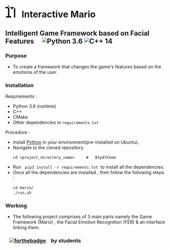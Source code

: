 # ![Logo](images_videos/IM_png.png) &nbsp;&nbsp;Interactive Mario

## Intelligent Game Framework based on Facial Features &nbsp;&nbsp;&nbsp; ![Python 3.6](https://img.shields.io/badge/Python-3.6-blue.svg) ![C++ 14](https://img.shields.io/badge/C%2B%2B-14-blue.svg)

### Purpose
- To create a framework that changes the game's features based on the emotions of the user.

### Installation

Requirements : 
 - Python 3.6 (runtime)
 - C++
 - CMake
 - Other dependencies in `requirements.txt`

Procedure :
- Install [Python](https://www.python.org/downloads/) in your environment(pre-installed on Ubuntu).
- Navigate to the cloned repository.
    ```
    cd <project_directory_name>     #   Btp4thSem
    ```
- Run &nbsp; ```pip3 install -r requirements.txt``` &nbsp;to install all the dependencies.
- Once all the dependencies are installed , then follow the following steps : 
    ```
    cd mario/
    ./run.sh
    ```
### Working
- The following project comprises of 3 main parts namely the Game Framework (Mario) , the Facial Emotion Recognition (FER) & an interface linking them.






### &nbsp;&nbsp; [![forthebadge](https://forthebadge.com/images/badges/built-with-love.svg)](https://forthebadge.com) &nbsp;&nbsp; by students
